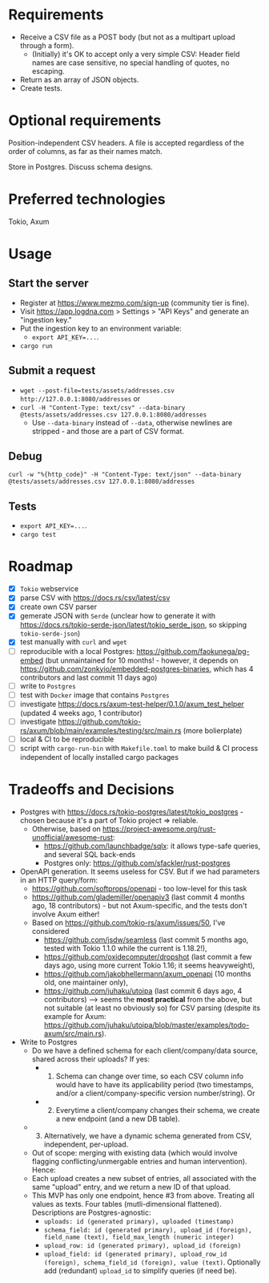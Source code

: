 # Requirements
- Receive a CSV file as a POST body (but not as a multipart upload through a form).
  - (Initially) it's OK to accept only a very simple CSV: Header field names are case sensitive, no special handling of quotes, no escaping.
- Return as an array of JSON objects.
- Create tests.

# Optional requirements
Position-independent CSV headers. A file is accepted regardless of the order of columns, as far as their names match.

Store in Postgres. Discuss schema designs.

# Preferred technologies
Tokio, Axum

# Usage
## Start the server
- Register at https://www.mezmo.com/sign-up (community tier is fine).
- Visit https://app.logdna.com > Settings > "API Keys" and generate an "ingestion key."
- Put the ingestion key to an environment variable:
  - `export API_KEY=...`.
- `cargo run`

## Submit a request
- `wget --post-file=tests/assets/addresses.csv http://127.0.0.1:8080/addresses`
 or
- `curl -H "Content-Type: text/csv" --data-binary @tests/assets/addresses.csv 127.0.0.1:8080/addresses`
  - Use `--data-binary` instead of `--data`, otherwise newlines are stripped - and those are a part of CSV format.

## Debug
`curl -w "%{http_code}" -H "Content-Type: text/json" --data-binary @tests/assets/addresses.csv 127.0.0.1:8080/addresses`

## Tests
- `export API_KEY=...`.
- `cargo test`

# Roadmap
- [x] `Tokio` webservice
- [x] parse CSV with https://docs.rs/csv/latest/csv
- [x] create own CSV parser
- [x] gemerate JSON with `Serde` (unclear how to generate it with https://docs.rs/tokio-serde-json/latest/tokio_serde_json, so skipping `tokio-serde-json`)
- [x] test manually with `curl` and `wget`
- [ ] reproducible with a local Postgres: https://github.com/faokunega/pg-embed (but unmaintained for 10 months! - however, it depends on https://github.com/zonkyio/embedded-postgres-binaries, which has 4 contributors and last commit 11 days ago)
- [ ] write to `Postgres`
- [ ] test with `Docker` image that contains `Postgres`
- [ ] investigate https://docs.rs/axum-test-helper/0.1.0/axum_test_helper (updated 4 weeks ago, 1 contributor)
- [ ] investigate https://github.com/tokio-rs/axum/blob/main/examples/testing/src/main.rs (more bolierplate)
- [ ] local & CI to be reproducible
- [ ] script with `cargo-run-bin` with `Makefile.toml` to make build & CI process independent of locally installed cargo packages

# Tradeoffs and Decisions
- Postgres with https://docs.rs/tokio-postgres/latest/tokio_postgres - chosen because it's a part of Tokio project => reliable.
  - Otherwise, based on https://project-awesome.org/rust-unofficial/awesome-rust:
    - https://github.com/launchbadge/sqlx:  it allows type-safe queries, and several SQL back-ends
    - Postgres only: https://github.com/sfackler/rust-postgres
- OpenAPI generation. It seems useless for CSV. But if we had parameters in an HTTP query/form:
  - https://github.com/softprops/openapi - too low-level for this task
  - https://github.com/glademiller/openapiv3 (last commit 4 months ago, 18 contributors) - but not Axum-specific, and the tests don't involve Axum either!
  - Based on https://github.com/tokio-rs/axum/issues/50, I've considered
    - https://github.com/jsdw/seamless (last commit 5 months ago, tested with Tokio 1.1.0 while the current is 1.18.2!),
    - https://github.com/oxidecomputer/dropshot (last commit a few days ago, using more current Tokio 1.16; it seems heavyweight),
    - https://github.com/jakobhellermann/axum_openapi (10 months old, one maintainer only),
    - https://github.com/juhaku/utoipa (last commit 6 days ago, 4 contributors) --> seems the **most practical** from the above, but not suitable (at least no obviously so) for CSV parsing (despite its example for Axum: https://github.com/juhaku/utoipa/blob/master/examples/todo-axum/src/main.rs).
- Write to Postgres
  - Do we have a defined schema for each client/company/data source, shared across their uploads? If yes:
    - 1. Schema can change over time, so each CSV column info would have to have its applicability period (two timestamps, and/or a client/company-specific version number/string). Or
    - 2. Everytime a client/company changes their schema, we create a new endpoint (and a new DB table).
  - 3. Alternatively, we have a dynamic schema generated from CSV, independent, per-upload.
  - Out of scope: merging with existing data (which would involve flagging conflicting/unmergable entries and human intervention). Hence:
  - Each upload creates a new subset of entries, all associated with the same "upload" entry, and we return a new ID of that upload.
  - This MVP has only one endpoint, hence #3 from above. Treating all values as texts. Four tables (mutli-dimensional flattened). Descriptions are Postgres-agnostic:
    - `uploads: id (generated primary), uploaded (timestamp)`
    - `schema_field: id (generated primary), upload_id (foreign), field_name (text), field_max_length (numeric integer)`
    - `upload_row: id (generated primary), upload_id (foreign)`
    - `upload_field: id (generated primary), upload_row_id (foreign), schema_field_id (foreign), value (text)`. Optionally add (redundant) `upload_id` to simplify queries (if need be).
